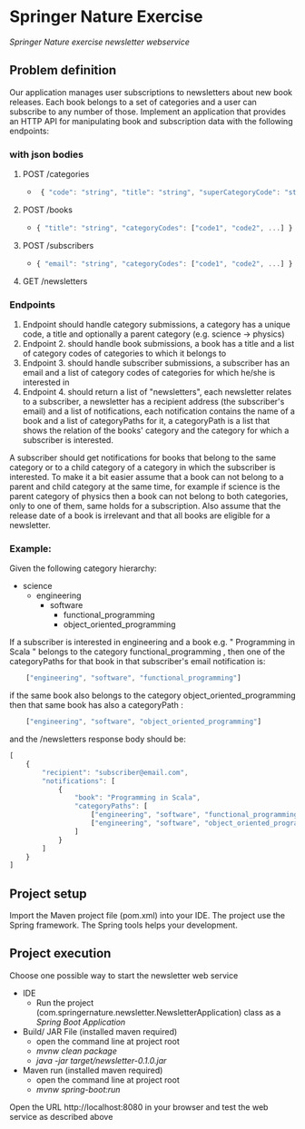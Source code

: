# Springer Nature Exercise
_Springer Nature exercise newsletter webservice_

## Problem definition
Our application manages user subscriptions to newsletters about new book releases. Each book belongs to a set of categories and a user can subscribe to any number of those. Implement an application that provides an HTTP API for manipulating book and subscription data with the following endpoints:

### with json bodies
1. POST /categories
    * ```javascript
       { "code": "string", "title": "string", "superCategoryCode": "string" or null }
       ```
2. POST /books
    *  ```javascript
       { "title": "string", "categoryCodes": ["code1", "code2", ...] }
       ```
3. POST /subscribers
    *  ```javascript
       { "email": "string", "categoryCodes": ["code1", "code2", ...] }
       ```
4. GET /newsletters

### Endpoints
1. Endpoint should handle category submissions, a category has a unique code, a title and optionally a parent category (e.g. science -> physics)
2. Endpoint 2. should handle book submissions, a book has a title and a list of category codes of categories to which it belongs to
3. Endpoint 3. should handle subscriber submissions, a subscriber has an email and a list of category codes of categories for which he/she is interested in
4. Endpoint 4. should return a list of "newsletters", each newsletter relates to a subscriber, a newsletter has a recipient address (the subscriber's email) and a list of notifications, each notification contains the name of a book and a list of categoryPaths for it, a categoryPath is a list that shows the relation of the books' category and the category for which a subscriber is interested.

A subscriber should get notifications for books that belong to the same category or to a child category of a category in which the subscriber is interested. To make it a bit easier assume that a book can not belong to a parent and child category at the same time, for example if science is the parent category of physics then a book can not belong to both categories, only to one of them, same holds for a subscription. Also assume that the release date of a book is irrelevant and that all books are eligible for a newsletter.

### Example:
Given the following category hierarchy:
* science
    * engineering
        * software
            * functional_programming
            * object_oriented_programming

If a subscriber is interested in engineering and a book e.g. " Programming in Scala " belongs to the category functional_programming , then one of the categoryPaths for that book in that subscriber's email notification is: 
```javascript
    ["engineering", "software", "functional_programming"]
```
if the same book also belongs to the category object_oriented_programming then that same book has also a categoryPath :
```javascript
    ["engineering", "software", "object_oriented_programming"]
```
and the /newsletters response body should be:
```javascript
[
    {
        "recipient": "subscriber@email.com",
        "notifications": [
            {
                "book": "Programming in Scala",
                "categoryPaths": [
                    ["engineering", "software", "functional_programming"],
                    ["engineering", "software", "object_oriented_programming"]
                ]
            }
        ]
    }
]
```
## Project setup
Import the Maven project file (pom.xml) into your IDE. The project use the Spring framework. The Spring tools helps your development.

## Project execution
Choose one possible way to start the newsletter web service

* IDE
    * Run the project (com.springernature.newsletter.NewsletterApplication) class as a _Spring Boot Application_
* Build/ JAR File (installed maven required)
    * open the command line at project root
    * _mvnw clean package_
    * _java -jar target/newsletter-0.1.0.jar_
* Maven run (installed maven required)
    * open the command line at project root
    * _mvnw spring-boot:run_

Open the URL http://localhost:8080 in your browser and test the web service as described above
